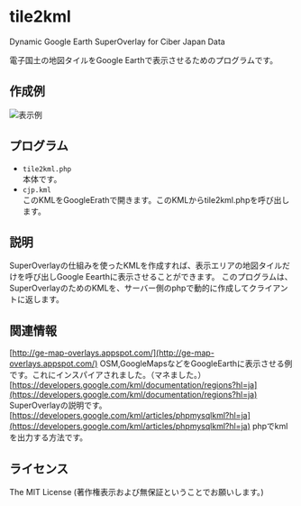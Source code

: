 tile2kml
======================

Dynamic Google Earth SuperOverlay for Ciber Japan Data 

電子国土の地図タイルをGoogle Earthで表示させるためのプログラムです。


作成例
------
![表示例](https://raw.github.com/tmizu23/tile2kml/master/cjp.jpg)


プログラム
------
- `tile2kml.php`  
 本体です。
- `cjp.kml`  
 このKMLをGoogleErathで開きます。このKMLからtile2kml.phpを呼び出します。

説明
-------
SuperOverlayの仕組みを使ったKMLを作成すれば、表示エリアの地図タイルだけを呼び出しGoogle Eearthに表示させることができます。
このプログラムは、SuperOverlayのためのKMLを、サーバー側のphpで動的に作成してクライアントに返します。

 
関連情報
--------
[http://ge-map-overlays.appspot.com/](http://ge-map-overlays.appspot.com/)
OSM,GoogleMapsなどをGoogleEarthに表示させる例です。これにインスパイアされました。（マネました。）
[https://developers.google.com/kml/documentation/regions?hl=ja](https://developers.google.com/kml/documentation/regions?hl=ja)
SuperOverlayの説明です。
[https://developers.google.com/kml/articles/phpmysqlkml?hl=ja](https://developers.google.com/kml/articles/phpmysqlkml?hl=ja)
phpでkmlを出力する方法です。

ライセンス
----------
The MIT License
(著作権表示および無保証ということでお願いします。)
